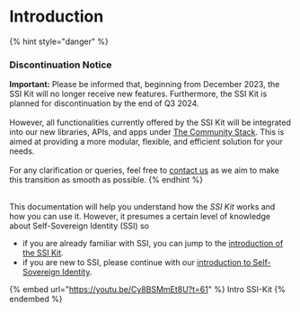 # Introduction

{% hint style="danger" %}
### Discontinuation Notice

**Important:** Please be informed that, beginning from December 2023, the SSI Kit will no longer receive new features. Furthermore, the SSI Kit is planned for discontinuation by the end of Q3 2024.\
\
However, all functionalities currently offered by the SSI Kit will be integrated into our new libraries, APIs, and apps under [The Community Stack](https://walt.id/blog/p/community-stack). This is aimed at providing a more modular, flexible, and efficient solution for your needs.\
\
For any clarification or queries, feel free to [contact us](https://walt.id/discord) as we aim to make this transition as smooth as possible.
{% endhint %}

\
This documentation will help you understand how the _SSI Kit_ works and how you can use it. However, it presumes a certain level of knowledge about Self-Sovereign Identity (SSI) so

* if you are already familiar with SSI, you can jump to the [introduction of the SSI Kit](what-is-the-ssi-kit/ssi-kit/).&#x20;
* if you are new to SSI, please continue with our [introduction to Self-Sovereign Identity](what-is-the-ssi-kit/what-is-ssi/).

{% embed url="https://youtu.be/Cy8BSMmEt8U?t=61" %}
Intro SSI-Kit
{% endembed %}
